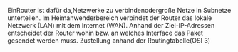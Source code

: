 EinRouter ist dafür da,Netzwerke zu verbindenodergroße Netze in Subnetze unterteilen.
Im Heimanwenderbereich verbindet der Router das lokale Netzwerk (LAN) mit dem Internet (WAN). Anhand der Ziel-IP-Adressen entscheidet der Router wohin bzw. an welches Interface das Paket gesendet werden muss. Zustellung anhand der Routingtabelle(OSI 3)